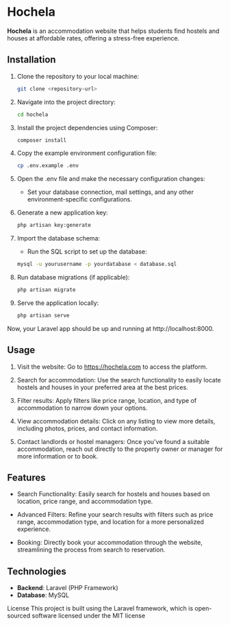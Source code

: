 # Hochela

**Hochela** is an accommodation website that helps students find hostels and houses at affordable rates, offering a
stress-free experience.

## Installation

1. Clone the repository to your local machine:
   ```bash
   git clone <repository-url>

2. Navigate into the project directory:

    ``` bash
    cd hochela

3. Install the project dependencies using Composer:

    ```bash
    composer install
4. Copy the example environment configuration file:

    ```bash
    cp .env.example .env

5. Open the .env file and make the necessary configuration changes:

    * Set your database connection, mail settings, and any other environment-specific configurations.

6. Generate a new application key:

    ```bash
    php artisan key:generate

7. Import the database schema:

    * Run the SQL script to set up the database:

    ```bash
    mysql -u yourusername -p yourdatabase < database.sql

8. Run database migrations (if applicable):

    ```bash
    php artisan migrate

9. Serve the application locally:

    ```bash
    php artisan serve

Now, your Laravel app should be up and running at http://localhost:8000.

## Usage

1. Visit the website: Go to https://hochela.com to access the platform.

2. Search for accommodation: Use the search functionality to easily locate hostels and houses in your preferred area at
   the
   best prices.

3. Filter results: Apply filters like price range, location, and type of accommodation to narrow down your options.

4. View accommodation details: Click on any listing to view more details, including photos, prices, and contact
   information.

5. Contact landlords or hostel managers: Once you've found a suitable accommodation, reach out directly to the property
   owner or manager for more information or to book.

## Features

* Search Functionality: Easily search for hostels and houses based on location, price range, and accommodation type.

* Advanced Filters: Refine your search results with filters such as price range, accommodation type, and location for a
  more personalized experience.

* Booking: Directly book your accommodation through the website, streamlining the process from search to reservation.

## Technologies

* **Backend**: Laravel (PHP Framework)
* **Database**: MySQL

License
This project is built using the Laravel framework, which is open-sourced software licensed under the MIT license